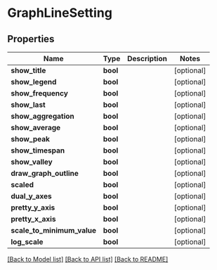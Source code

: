 # GraphLineSetting

## Properties
Name | Type | Description | Notes
------------ | ------------- | ------------- | -------------
**show_title** | **bool** |  | [optional] 
**show_legend** | **bool** |  | [optional] 
**show_frequency** | **bool** |  | [optional] 
**show_last** | **bool** |  | [optional] 
**show_aggregation** | **bool** |  | [optional] 
**show_average** | **bool** |  | [optional] 
**show_peak** | **bool** |  | [optional] 
**show_timespan** | **bool** |  | [optional] 
**show_valley** | **bool** |  | [optional] 
**draw_graph_outline** | **bool** |  | [optional] 
**scaled** | **bool** |  | [optional] 
**dual_y_axes** | **bool** |  | [optional] 
**pretty_y_axis** | **bool** |  | [optional] 
**pretty_x_axis** | **bool** |  | [optional] 
**scale_to_minimum_value** | **bool** |  | [optional] 
**log_scale** | **bool** |  | [optional] 

[[Back to Model list]](../README.md#documentation-for-models) [[Back to API list]](../README.md#documentation-for-api-endpoints) [[Back to README]](../README.md)


